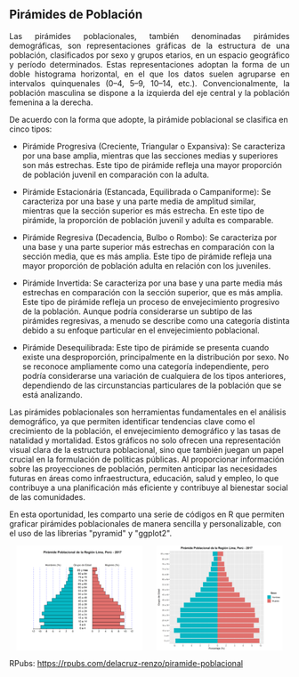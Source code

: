 ## Pirámides de Población
<p align="justify">
Las pirámides poblacionales, también denominadas pirámides demográficas, son representaciones gráficas de la estructura de una población, clasificados por sexo y grupos etarios, en un espacio geográfico y período determinados. Estas representaciones adoptan la forma de un doble histograma horizontal, en el que los datos suelen agruparse en intervalos quinquenales (0–4, 5–9, 10–14, etc.). Convencionalmente, la población masculina se dispone a la izquierda del eje central y la población femenina a la derecha.

De acuerdo con la forma que adopte, la pirámide poblacional se clasifica en cinco tipos:

- Pirámide Progresiva (Creciente, Triangular o Expansiva): Se caracteriza por una base amplia, mientras que las secciones medias y superiores son más estrechas. Este tipo de pirámide refleja una mayor proporción de población juvenil en comparación con la adulta.

- Pirámide Estacionária (Estancada, Equilibrada o Campaniforme): Se caracteriza por una base y una parte media de amplitud similar, mientras que la sección superior es más estrecha. En este tipo de pirámide, la proporción de población juvenil y adulta es comparable.

- Pirámide Regresiva (Decadencia, Bulbo o Rombo): Se caracteriza por una base y una parte superior más estrechas en comparación con la sección media, que es más amplia. Este tipo de pirámide refleja una mayor proporción de población adulta en relación con los juveniles.

- Pirámide Invertida: Se caracteriza por una base y una parte media más estrechas en comparación con la sección superior, que es más amplia. Este tipo de pirámide refleja un proceso de envejecimiento progresivo de la población. Aunque podría considerarse un subtipo de las pirámides regresivas, a menudo se describe como una categoría distinta debido a su enfoque particular en el envejecimiento poblacional.

- Pirámide Desequilibrada: Este tipo de pirámide se presenta cuando existe una desproporción, principalmente en la distribución por sexo. No se reconoce ampliamente como una categoría independiente, pero podría considerarse una variación de cualquiera de los tipos anteriores, dependiendo de las circunstancias particulares de la población que se está analizando.

Las pirámides poblacionales son herramientas fundamentales en el análisis demográfico, ya que permiten identificar tendencias clave como el crecimiento de la población, el envejecimiento demográfico y las tasas de natalidad y mortalidad. Estos gráficos no solo ofrecen una representación visual clara de la estructura poblacional, sino que también juegan un papel crucial en la formulación de políticas públicas. Al proporcionar información sobre las proyecciones de población, permiten anticipar las necesidades futuras en áreas como infraestructura, educación, salud y empleo, lo que contribuye a una planificación más eficiente y contribuye al bienestar social de las comunidades.

En esta oportunidad, les comparto una serie de códigos en R que permiten graficar pirámides poblacionales de manera sencilla y personalizable, con el uso de las librerias "pyramid" y "ggplot2".
</p>

<div style="display: flex; justify-content: space-around;">
  <img src="piramide_pyramid3.png" width="45%" />
  <img src="piramide_ggplot2.png" width="45%" />
</div>

RPubs: https://rpubs.com/delacruz-renzo/piramide-poblacional
